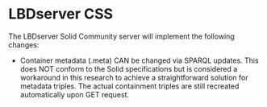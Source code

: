 # LBDserver CSS
The LBDserver Solid Community server will implement the following changes:

- Container metadata (.meta) CAN be changed via SPARQL updates. This does NOT conform to the Solid specifications but is considered a workaround in this research to achieve a straightforward solution for metadata triples. The actual containment triples are still recreated automatically upon GET request.